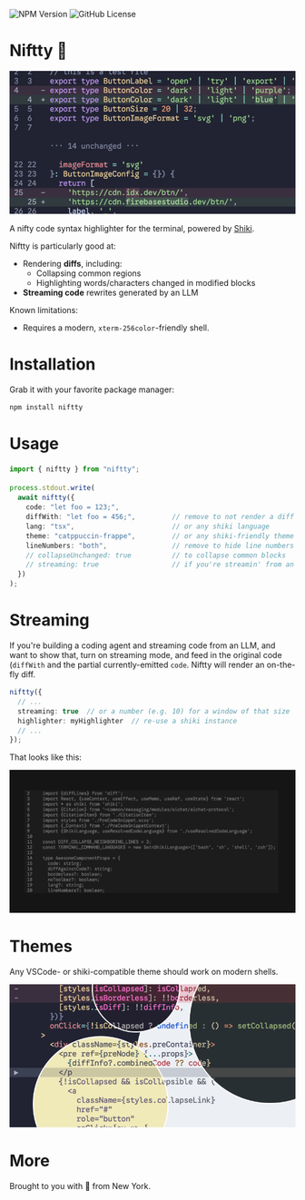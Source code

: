 ![NPM Version](https://img.shields.io/npm/v/niftty)
![GitHub License](https://img.shields.io/github/license/romannurik/niftty)

# Niftty 🐚

<img src="./art/intra-line.png" alt="Hero screenshot" width="800">

A nifty code syntax highlighter for the terminal, powered by [Shiki](https://shiki.style/).

Niftty is particularly good at:

- Rendering **diffs**, including:
  - Collapsing common regions
  - Highlighting words/characters changed in modified blocks
- **Streaming code** rewrites generated by an LLM

Known limitations:

- Requires a modern, `xterm-256color`-friendly shell.

# Installation

Grab it with your favorite package manager:

```bash
npm install niftty
```

# Usage

```typescript
import { niftty } from "niftty";

process.stdout.write(
  await niftty({
    code: "let foo = 123;",
    diffWith: "let foo = 456;",         // remove to not render a diff
    lang: "tsx",                        // or any shiki language
    theme: "catppuccin-frappe",         // or any shiki-friendly theme
    lineNumbers: "both",                // remove to hide line numbers
    // collapseUnchanged: true          // to collapse common blocks
    // streaming: true                  // if you're streamin' from an LLM
  })
);
```

# Streaming

If you're building a coding agent and streaming code from an LLM, and want to show that, turn on streaming mode, and feed in the original code (`diffWith` and the partial currently-emitted `code`. Niftty will render an on-the-fly diff.

```typescript
niftty({
  // ...
  streaming: true  // or a number (e.g. 10) for a window of that size
  highlighter: myHighlighter  // re-use a shiki instance
  // ...
});
```

That looks like this:

<img src="./art/streaming.gif" alt="Streaming" width="800">

# Themes

Any VSCode- or shiki-compatible theme should work on modern shells.

<img src="./art/themes.png" alt="Themes" width="800">

# More

Brought to you with 💜 from New York.